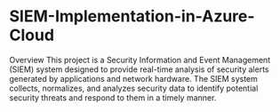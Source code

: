 # SIEM-Implementation-in-Azure-Cloud

Overview
This project is a Security Information and Event Management (SIEM) system designed to provide real-time analysis of security alerts generated by applications and network hardware. The SIEM system collects, normalizes, and analyzes security data to identify potential security threats and respond to them in a timely manner. 

